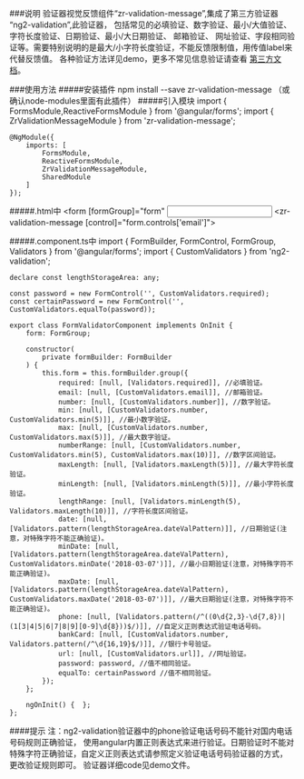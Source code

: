###说明
验证器视觉反馈组件“zr-validation-message”,集成了第三方验证器 “ng2-validation”,此验证器， 包括常见的必填验证、数字验证、最小/大值验证、字符长度验证、日期验证、最小/大日期验证、 邮箱验证、 网址验证、字段相同验证等。需要特别说明的是最大/小字符长度验证，不能反馈限制值，用传值label来代替反馈值。 各种验证方法详见demo，更多不常见信息验证请查看 [第三方文档](https://www.npmjs.com/package/ng2-validation)。

###使用方法
#####安装插件
    npm install --save zr-validation-message （或确认node-modules里面有此插件）
#####引入模块
    import { FormsModule,ReactiveFormsModule } from '@angular/forms';
    import { ZrValidationMessageModule } from 'zr-validation-message';
    
    @NgModule({ 
        imports: [ 
            FormsModule, 
            ReactiveFormsModule, 
            ZrValidationMessageModule,
            SharedModule 
        ] 
    });

#####.html中
    <form [formGroup]="form"
        <input type="text" class="form-control" name="email" formControlName="email" />
        <zr-validation-message [control]="form.controls['email']"></zr-validation-message>
    </form>

#####.component.ts中
    import { FormBuilder, FormControl, FormGroup, Validators } from '@angular/forms'; 
    import { CustomValidators } from 'ng2-validation';

    declare const lengthStorageArea: any;

    const password = new FormControl('', CustomValidators.required);
    const certainPassword = new FormControl('', CustomValidators.equalTo(password));

    export class FormValidatorComponent implements OnInit { 
        form: FormGroup; 

        constructor( 
            private formBuilder: FormBuilder 
        ) { 
            this.form = this.formBuilder.group({ 
                required: [null, [Validators.required]], //必填验证。 
                email: [null, [CustomValidators.email]], //邮箱验证。 
                number: [null, [CustomValidators.number]], //数字验证。 
                min: [null, [CustomValidators.number, CustomValidators.min(5)]], //最小数字验证。 
                max: [null, [CustomValidators.number, CustomValidators.max(5)]], //最大数字验证。 
                numberRange: [null, [CustomValidators.number, CustomValidators.min(5), CustomValidators.max(10)]], //数字区间验证。 
                maxLength: [null, [Validators.maxLength(5)]], //最大字符长度验证。 
                minLength: [null, [Validators.minLength(5)]], //最小字符长度验证。 
                lengthRange: [null, [Validators.minLength(5), Validators.maxLength(10)]], //字符长度区间验证。 
                date: [null, [Validators.pattern(lengthStorageArea.dateValPattern)]], //日期验证(注意，对特殊字符不能正确验证)。 
                minDate: [null, [Validators.pattern(lengthStorageArea.dateValPattern), CustomValidators.minDate('2018-03-07')]], //最小日期验证(注意，对特殊字符不能正确验证)。 
                maxDate: [null, [Validators.pattern(lengthStorageArea.dateValPattern), CustomValidators.maxDate('2018-03-07')]], //最大日期验证(注意，对特殊字符不能正确验证)。 
                phone: [null, [Validators.pattern(/^((0\d{2,3}-\d{7,8})|(1[3|4|5|6|7|8|9][0-9]\d{8}))$/)]], //自定义正则表达式验证电话号码。 
                bankCard: [null, [CustomValidators.number, Validators.pattern(/^\d{16,19}$/)]], //银行卡号验证。 
                url: [null, [CustomValidators.url]], //网址验证。 
                password: password, //值不相同验证。 
                equalTo: certainPassword //值不相同验证。 
            }); 
        }; 

        ngOnInit() {  }; 
    }; 

####提示
注：ng2-validation验证器中的phone验证电话号码不能针对国内电话号码规则正确验证， 使用angular内置正则表达式来进行验证。日期验证时不能对特殊字符正确验证，自定义正则表达式请参照定义验证电话号码验证器的方式， 更改验证规则即可。 验证器详细code见demo文件。